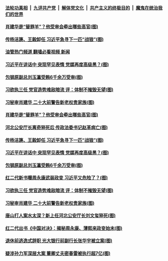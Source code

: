 ####  [法轮功真相](../../../../basic/blob/master/README.md?t=07080501) &nbsp;|&nbsp; [九评共产党](../../../../9ping.md/blob/master/README.md?t=07080501) &nbsp;|&nbsp; [解体党文化](../../../../jtdwh.md/blob/master/README.md?t=07080501)  &nbsp;|&nbsp; [共产主义的终极目的](../../../../gczydzjmd.md/blob/master/README.md?t=07080501) &nbsp;|&nbsp; [魔鬼在统治我们的世界](../../../../mgztzwmdsj.md/blob/master/README.md?t=07080501) 

#### [肖建华是“替罪羊”？他受审会牵出哪些高官(图)](../pages/p2/1011136.md?t=07080501) 

#### [传杨洁篪、王毅卸任 习近平急寻下一匹“战狼”(图)](../pages/p2/1011058.md?t=07080501) 

#### [油管热门频道 翻墙必看视频 新闻](http://45.76.130.85:81/youtube.html?07080501)

#### [习近平在讲话中 突现罕见表情 党媒再度高级黑？(图)](../pages/p2/1011109.md?t=07080501) 

#### [包钢原副总刘玉瀛受贿6千余万受审(图)](../pages/p2/1011081.md?t=07080501) 

#### [习欲执三任 党官造势难敌暗流 评：体制不摧毁无望(图)](../pages/p2/1010922.md?t=07080501) 

#### [习秘审肖建华 二十大前警告新老权贵家族(图)](../pages/p2/1011023.md?t=07080501) 



#### [肖建华是“替罪羊”？他受审会牵出哪些高官(图)](../pages/p2/1011136.md?t=07080501) 

#### [河北公安厅长离奇猝死后 传政法委书记赵革病亡(图)](../pages/p2/1011034.md?t=07080501) 

#### [传杨洁篪、王毅卸任 习近平急寻下一匹“战狼”(图)](../pages/p2/1011058.md?t=07080501) 

#### [习近平在讲话中 突现罕见表情 党媒再度高级黑？(图)](../pages/p2/1011109.md?t=07080501) 


#### [包钢原副总刘玉瀛受贿6千余万受审(图)](../pages/p2/1011081.md?t=07080501) 



#### [红二代新书曝周永康武装政变 习近平又危险了？(图)](../pages/p2/1011037.md?t=07080501) 

#### [习欲执三任 党官造势难敌暗流 评：体制不摧毁无望(图)](../pages/p2/1010922.md?t=07080501) 

#### [习秘审肖建华 二十大前警告新老权贵家族(图)](../pages/p2/1011023.md?t=07080501) 

#### [唐山打人案水太深？新上任河北公安厅长刘文玺猝死(图)](../pages/p2/1010954.md?t=07080501) 



#### [红二代出书《中国对决》：揭秘周永康、薄熙来政变始末(图)](../pages/p2/1010958.md?t=07080501) 


#### [退休前逃逸式辞职 光大银行前副行长张华宇被立案(图)](../pages/p2/1010879.md?t=07080501) 

#### [疑涉孙力军深层大案 董卿丈夫密春雷被执行超7亿(图)](../pages/p2/1010855.md?t=07080501) 

<img src='http://gfw-breaker.win/goodnews/indexes/p2.md' width='0px' height='0px'/>
